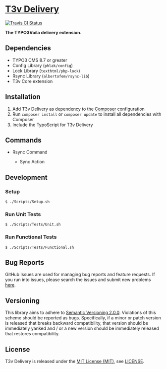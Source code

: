 [T3v Delivery]
==============

[![Travis CI Status][Travis CI Status]][Travis CI]

**The TYPO3Voila delivery extension.**

Dependencies
------------

* TYPO3 CMS 8.7 or greater
* Config Library (`phlak/config`)
* Lock Library (`texthtml/php-lock`)
* Rsync Library (`albertofem/rsync-lib`)
* T3v Core extension

Installation
------------

1. Add T3v Delivery as dependency to the [Composer] configuration
2. Run `composer install` or `composer update` to install all dependencies with Composer
3. Include the TypoScript for T3v Delivery

Commands
--------

* Rsync Command

    * Sync Action

Development
-----------

### Setup

```
$ ./Scripts/Setup.sh
```

### Run Unit Tests

```
$ ./Scripts/Tests/Unit.sh
```

### Run Functional Tests

```
$ ./Scripts/Tests/Functional.sh
```

Bug Reports
-----------

GitHub Issues are used for managing bug reports and feature requests. If you run into issues, please search the issues
and submit new problems [here].

Versioning
----------

This library aims to adhere to [Semantic Versioning 2.0.0]. Violations of this scheme should be reported as bugs.
Specifically, if a minor or patch version is released that breaks backward compatibility, that version should be
immediately yanked and / or a new version should be immediately released that restores compatibility.

License
-------

T3v Delivery is released under the [MIT License (MIT)], see [LICENSE].

[Acceptance testing TYPO3]: https://wiki.typo3.org/Acceptance_testing "Acceptance testing TYPO3"
[Automated testing TYPO3]: https://wiki.typo3.org/Automated_testing "Automated testing TYPO3"
[Composer]: https://getcomposer.org "Dependency Manager for PHP"
[Functional testing TYPO3]: https://wiki.typo3.org/Functional_testing "Functional testing TYPO3"
[here]: https://github.com/t3v/t3v_delivery/issues "GitHub Issue Tracker"
[LICENSE]: https://raw.githubusercontent.com/t3v/t3v_delivery/master/LICENSE "License"
[MIT License (MIT)]: http://opensource.org/licenses/MIT "The MIT License (MIT)"
[Semantic Versioning 2.0.0]: http://semver.org "Semantic Versioning 2.0.0"
[T3v Delivery]: https://t3v.github.io/t3v_delivery/ "The TYPO3Voila delivery extension."
[Travis CI Status]: https://img.shields.io/travis/t3v/t3v_delivery.svg?style=flat "Travis CI Status"
[Travis CI]: https://travis-ci.org/t3v/t3v_delivery "T3v Delivery at Travis CI"
[TYPO3voila]: https://github.com/t3v "“UH LÁLÁ, TYPO3!”"
[Unit Testing TYPO3]: https://wiki.typo3.org/Unit_Testing_TYPO3 "Unit testing TYPO3"